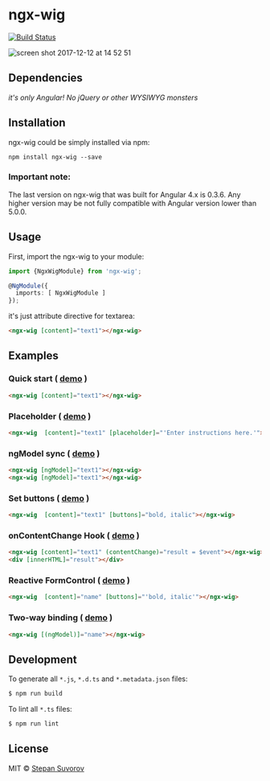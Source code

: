 ngx-wig
=====

[![Build Status](https://travis-ci.org/stevermeister/ngx-wig.svg?branch=master)](https://travis-ci.org/stevermeister/ngx-wig)

![screen shot 2017-12-12 at 14 52 51](https://user-images.githubusercontent.com/1526680/33888069-37bde1f0-df4c-11e7-993e-d48ffe0fffbf.png)


## Dependencies

*it's only Angular! No jQuery or other WYSIWYG monsters*


## Installation

ngx-wig could be simply installed via npm:

    npm install ngx-wig --save

### Important note:

The last version on ngx-wig that was built for Angular 4.x is 0.3.6.
Any higher version may be not fully compatible with Angular version lower than 5.0.0.


## Usage

First, import the ngx-wig to your module:

```typescript
import {NgxWigModule} from 'ngx-wig';

@NgModule({
  imports: [ NgxWigModule ]
});
```

it's just attribute directive for textarea:

```html
<ngx-wig [content]="text1"></ngx-wig>
```

## Examples

### Quick start ( [demo](https://stackblitz.com/edit/angular-2uzcl1?file=app/app.component.html) )

```html
<ngx-wig [content]="text1"></ngx-wig>
```

### Placeholder  ( [demo](https://stackblitz.com/edit/angular-hzfneh?file=app/app.component.html) )

```html
<ngx-wig  [content]="text1" [placeholder]="'Enter instructions here.'"></ngx-wig>
```

### ngModel sync ( [demo](https://stackblitz.com/edit/ngx-wig-2-way-binding-choit3?file=app%2Fapp.component.html) )

```html
<ngx-wig [ngModel]="text1"></ngx-wig>
<ngx-wig [ngModel]="text1"></ngx-wig>
```

### Set buttons ( [demo](https://stackblitz.com/edit/angular-y5b6bz?file=app/app.component.html) )

```html
<ngx-wig  [content]="text1" [buttons]="bold, italic"></ngx-wig>
```

### onContentChange Hook  ( [demo](https://stackblitz.com/edit/angular-adxhiw?file=app/app.component.ts) )

```html
<ngx-wig [content]="text1" (contentChange)="result = $event"></ngx-wig>
<div [innerHTML]="result"></div>
```

### Reactive FormControl ( [demo](https://stackblitz.com/edit/angular-srbxem?file=app/app.component.html) )

```html
<ngx-wig  [content]="name" [buttons]="'bold, italic'"></ngx-wig>
```

### Two-way binding ( [demo](https://stackblitz.com/edit/ngx-wig-2-way-binding) )

```html
<ngx-wig [(ngModel)]="name"></ngx-wig>
```



## Development

To generate all `*.js`, `*.d.ts` and `*.metadata.json` files:

```bash
$ npm run build
```

To lint all `*.ts` files:

```bash
$ npm run lint
```

## License

MIT © [Stepan Suvorov](https://github.com/stevermeister)
